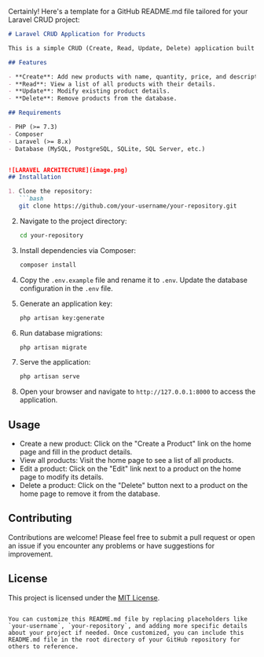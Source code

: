 Certainly! Here's a template for a GitHub README.md file tailored for your Laravel CRUD project:

```markdown
# Laravel CRUD Application for Products

This is a simple CRUD (Create, Read, Update, Delete) application built using the Laravel framework. It allows users to manage products by performing CRUD operations.

## Features

- **Create**: Add new products with name, quantity, price, and description.
- **Read**: View a list of all products with their details.
- **Update**: Modify existing product details.
- **Delete**: Remove products from the database.

## Requirements

- PHP (>= 7.3)
- Composer
- Laravel (>= 8.x)
- Database (MySQL, PostgreSQL, SQLite, SQL Server, etc.)


![LARAVEL ARCHITECTURE](image.png)
## Installation

1. Clone the repository:
   ```bash
   git clone https://github.com/your-username/your-repository.git
   ```

2. Navigate to the project directory:
   ```bash
   cd your-repository
   ```

3. Install dependencies via Composer:
   ```bash
   composer install
   ```

4. Copy the `.env.example` file and rename it to `.env`. Update the database configuration in the `.env` file.

5. Generate an application key:
   ```bash
   php artisan key:generate
   ```

6. Run database migrations:
   ```bash
   php artisan migrate
   ```

7. Serve the application:
   ```bash
   php artisan serve
   ```

8. Open your browser and navigate to `http://127.0.0.1:8000` to access the application.

## Usage

- Create a new product: Click on the "Create a Product" link on the home page and fill in the product details.
- View all products: Visit the home page to see a list of all products.
- Edit a product: Click on the "Edit" link next to a product on the home page to modify its details.
- Delete a product: Click on the "Delete" button next to a product on the home page to remove it from the database.

## Contributing

Contributions are welcome! Please feel free to submit a pull request or open an issue if you encounter any problems or have suggestions for improvement.

## License

This project is licensed under the [MIT License](LICENSE).
```

You can customize this README.md file by replacing placeholders like `your-username`, `your-repository`, and adding more specific details about your project if needed. Once customized, you can include this README.md file in the root directory of your GitHub repository for others to reference.